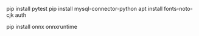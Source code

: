 pip install pytest 
pip install mysql-connector-python
apt install fonts-noto-cjk
auth

pip install onnx onnxruntime